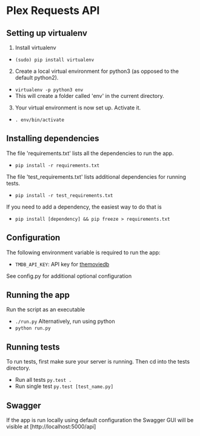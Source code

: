 # Plex Requests API

## Setting up virtualenv

1) Install virtualenv
  * `(sudo) pip install virtualenv`

2) Create a local virtual environment for python3 (as opposed to the default python2).
  * `virtualenv -p python3 env`
  * This will create a folder called 'env' in the current directory.

3) Your virtual environment is now set up. Activate it.
  * `. env/bin/activate`

## Installing dependencies

The file 'requirements.txt' lists all the dependencies to run the app.
  * `pip install -r requirements.txt`

The file 'test_requirements.txt' lists additional dependencies for running tests.
 * `pip install -r test_requirements.txt`

If you need to add a dependency, the easiest way to do that is
  * `pip install [dependency] && pip freeze > requirements.txt`

## Configuration

The following environment variable is required to run the app:
  * `TMDB_API_KEY`: API key for [themoviedb](https://www.themoviedb.org/)

See config.py for additional optional configuration

## Running the app

Run the script as an executable
  * `./run.py`
Alternatively, run using python
  * `python run.py`

## Running tests

To run tests, first make sure your server is running. Then cd into the tests directory.

* Run all tests `py.test .`
* Run single test `py.test [test_name.py]`

## Swagger

If the app is run locally using default configuration the Swagger GUI will be visible at [http://localhost:5000/api]
